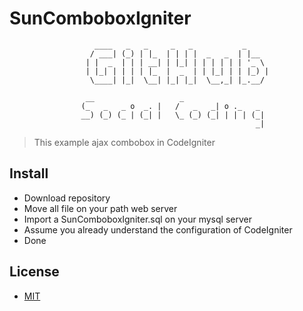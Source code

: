 SunComboboxIgniter
==================

```
                   ____   _   _     _   _           _     
                  / ___| (_) | |_  | | | |  _   _  | |__  
                 | |  _  | | | __| | |_| | | | | | | '_ \ 
                 | |_| | | | | |_  |  _  | | |_| | | |_) |
                  \____| |_|  \__| |_| |_|  \__,_| |_.__/ 
                                                          
                 __                   _                   
                (_   _   _ o  _. |   /   _   _| o ._   _  
                __) (_) (_ | (_| |   \_ (_) (_| | | | (_| 
                                                       _| 

```

> This example ajax combobox in CodeIgniter

## Install

- Download repository
- Move all file on your path web server
- Import a SunComboboxIgniter.sql on your mysql server
- Assume you already understand the configuration of CodeIgniter
- Done

## License
- [MIT](LICENSE)